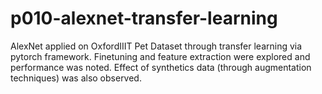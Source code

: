 # p010-alexnet-transfer-learning
AlexNet applied on OxfordIIIT Pet Dataset through transfer learning via pytorch framework. Finetuning and feature extraction were explored and performance was noted.  Effect of synthetics data (through augmentation techniques) was also observed.
